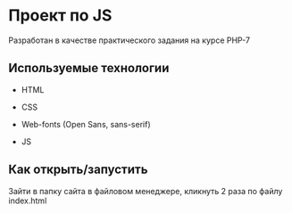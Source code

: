 # Проект по JS

Разработан в качестве практического задания на курсе PHP-7


## Используемые технологии

* HTML

* CSS 

* Web-fonts (Open Sans, sans-serif)

* JS

## Как открыть/запустить

Зайти в папку сайта в файловом менеджере, кликнуть 2 раза по файлу index.html